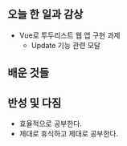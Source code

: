 ## 오늘 한 일과 감상
- Vue로 투두리스트 웹 앱 구현 과제
  - Update 기능 관련 모달

## 배운 것들

## 반성 및 다짐

- 효율적으로 공부한다.
- 제대로 휴식하고 제대로 공부한다.
